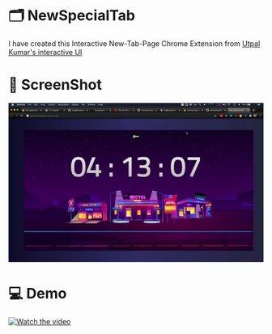 # 🗂 NewSpecialTab
I have created this Interactive New-Tab-Page Chrome Extension from [ Utpal Kumar's interactive UI ](https://github.com/utpal8/Interactive-UI)

# 👀 ScreenShot
![Screenshot](/img/screenshot.png)


# 💻 Demo 
[![Watch the video](https://img.youtube.com/vi/uZhKLMP5kak/hqdefault.jpg)](https://youtu.be/uZhKLMP5kak)


